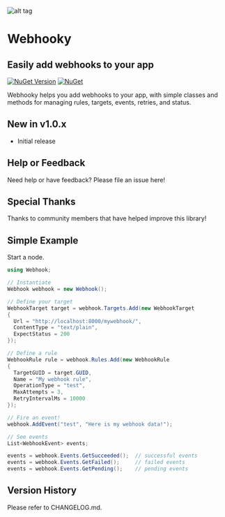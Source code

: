 ﻿![alt tag](https://github.com/jchristn/webhooky/blob/master/assets/icon.ico)

# Webhooky

## Easily add webhooks to your app

[![NuGet Version](https://img.shields.io/nuget/v/webhooky.svg?style=flat)](https://www.nuget.org/packages/webhooky/) [![NuGet](https://img.shields.io/nuget/dt/webhooky.svg)](https://www.nuget.org/packages/webhooky)    

Webhooky helps you add webhooks to your app, with simple classes and methods for managing rules, targets, events, retries, and status. 
 
## New in v1.0.x

- Initial release

## Help or Feedback

Need help or have feedback?  Please file an issue here!

## Special Thanks

Thanks to community members that have helped improve this library!

## Simple Example

Start a node.
```csharp
using Webhook;

// Instantiate
Webhook webhook = new Webhook();

// Define your target
WebhookTarget target = webhook.Targets.Add(new WebhookTarget
{
  Url = "http://localhost:8000/mywebhook/",
  ContentType = "text/plain",
  ExpectStatus = 200
});

// Define a rule
WebhookRule rule = webhook.Rules.Add(new WebhookRule
{
  TargetGUID = target.GUID,
  Name = "My webhook rule",
  OperationType = "test",
  MaxAttempts = 3,
  RetryIntervalMs = 10000
});

// Fire an event!
webhook.AddEvent("test", "Here is my webhook data!");

// See events
List<WebhookEvent> events;

events = webhook.Events.GetSucceeded();  // successful events
events = webhook.Events.GetFailed();     // failed events
events = webhook.Events.GetPending();    // pending events
```

## Version History

Please refer to CHANGELOG.md.
